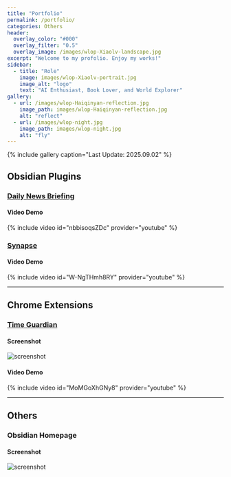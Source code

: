 ```yaml
---
title: "Portfolio"
permalink: /portfolio/
categories: Others
header:
  overlay_color: "#000"
  overlay_filter: "0.5"
  overlay_image: /images/wlop-Xiaolv-landscape.jpg
excerpt: "Welcome to my profolio. Enjoy my works!"
sidebar:
  - title: "Role"
    image: images/wlop-Xiaolv-portrait.jpg
    image_alt: "logo"
    text: "AI Enthusiast, Book Lover, and World Explorer"
gallery:
  - url: /images/wlop-Haiqinyan-reflection.jpg
    image_path: images/wlop-Haiqinyan-reflection.jpg
    alt: "reflect"
  - url: /images/wlop-night.jpg
    image_path: images/wlop-night.jpg
    alt: "fly"
---
```


{% include gallery caption="Last Update: 2025.09.02" %}

## Obsidian Plugins

### [Daily News Briefing](https://github.com/ChenziqiAdam/Daily-News-Briefing)

#### Video Demo
{% include video id="nbbisoqsZDc" provider="youtube" %}


### [Synapse](https://github.com/ChenziqiAdam/Synapse)

#### Video Demo
{% include video id="W-NgTHmh8RY" provider="youtube" %}

---

## Chrome Extensions

### [Time Guardian](https://chromewebstore.google.com/detail/time-guardian/nooddbcedmaojbhgebdcjdnkjbojjjeb)

#### Screenshot
![screenshot](/images/time-guardian.png)

#### Video Demo
{% include video id="MoMGoXhGNy8" provider="youtube" %}

---

## Others

### Obsidian Homepage

#### Screenshot
![screenshot](/images/obsidian-homepage-dark.png)